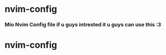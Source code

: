 # nvim-config
### Mio Nvim Config file if u guys intrested it u guys can use this :3 
# nvim-config
